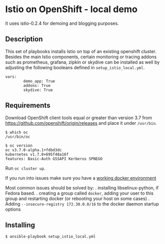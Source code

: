 # Istio on OpenShift - local demo
It uses istio-0.2.4 for demoing and blogging purposes.

## Description
This set of playbooks installs Istio on top of an existing openshift cluster. Besides the main Istio components, certain monitoring or tracing addons such as prometheus, grafana, zipkin or skydive can be installed as well by adjusting the following booleans defined in `setup_istio_local.yml`.

```
vars:
        demo_app: True
        addons: True
        skydive: True
```

## Requirements
Download OpenShift client tools equal or greater than version 3.7 from https://github.com/openshift/origin/releases and place it under `/usr/bin`.

```
$ which oc
/usr/bin/oc

$ oc version
oc v3.7.0-alpha.1+fdbd3dc
kubernetes v1.7.0+695f48a16f
features: Basic-Auth GSSAPI Kerberos SPNEGO
```

Run `oc cluster up`.

If you run into issues make sure you have a [working docker environment](https://github.com/openshift/origin/blob/master/docs/cluster_up_down.md#linux)

Most common issues should be solved by:
 . installing libselinux-python, if Fedora based.
 . creating a group called `docker`, adding your user to this group and restarting docker (or rebooting your host on some cases)
 . Adding `--insecure-registry 172.30.0.0/16` to the docker daemon startup options



## Installing
```
$ ansible-playbook setup_istio_local.yml
```
